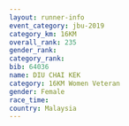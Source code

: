 ```yaml
---
layout: runner-info 
event_category: jbu-2019 
category_km: 16KM  
overall_rank: 235
gender_rank: 
category_rank: 
bib: 64036
name: DIU CHAI KEK
category: 16KM Women Veteran
gender: Female
race_time: 
country: Malaysia
---
```

